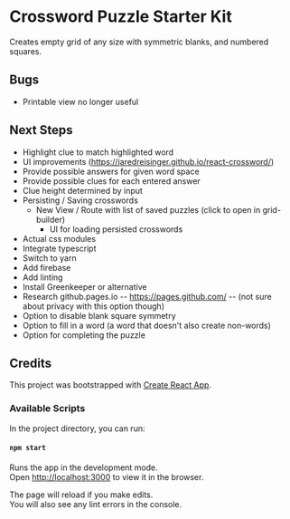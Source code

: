 # Crossword Puzzle Starter Kit

Creates empty grid of any size with symmetric blanks, and numbered squares.

## Bugs
* Printable view no longer useful


## Next Steps
* Highlight clue to match highlighted word
* UI improvements (https://jaredreisinger.github.io/react-crossword/)
* Provide possible answers for given word space
* Provide possible clues for each entered answer
* Clue height determined by input
* Persisting / Saving crosswords
  * New View / Route with list of saved puzzles (click to open in grid-builder)
	* UI for loading persisted crosswords
* Actual css modules
* Integrate typescript
* Switch to yarn
* Add firebase 
* Add linting
* Install Greenkeeper or alternative
* Research github.pages.io -- https://pages.github.com/ -- (not sure about privacy with this option though)
* Option to disable blank square symmetry
* Option to fill in a word (a word that doesn't also create non-words)
* Option for completing the puzzle



## Credits

This project was bootstrapped with [Create React App](https://github.com/facebook/create-react-app).

### Available Scripts

In the project directory, you can run:

#### `npm start`

Runs the app in the development mode.<br>
Open [http://localhost:3000](http://localhost:3000) to view it in the browser.

The page will reload if you make edits.<br>
You will also see any lint errors in the console.
